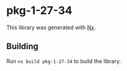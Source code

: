 # pkg-1-27-34

This library was generated with [Nx](https://nx.dev).

## Building

Run `nx build pkg-1-27-34` to build the library.
